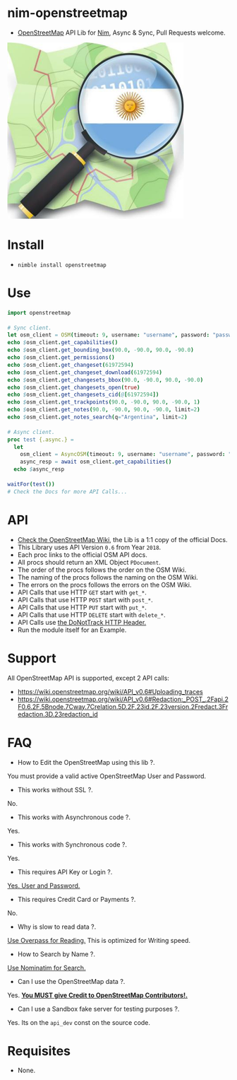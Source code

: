 # nim-openstreetmap

- [OpenStreetMap](https://openstreetmap.org) API Lib for [Nim](https://nim-lang.org), Async & Sync, Pull Requests welcome.

![OpenStreetMap](https://raw.githubusercontent.com/juancarlospaco/nim-overpass/master/osm.jpg "OpenStreetMap")


# Install

- `nimble install openstreetmap`


# Use

```nim
import openstreetmap

# Sync client.
let osm_client = OSM(timeout: 9, username: "username", password: "password")
echo $osm_client.get_capabilities()
echo $osm_client.get_bounding_box(90.0, -90.0, 90.0, -90.0)
echo $osm_client.get_permissions()
echo $osm_client.get_changeset(61972594)
echo $osm_client.get_changeset_download(61972594)
echo $osm_client.get_changesets_bbox(90.0, -90.0, 90.0, -90.0)
echo $osm_client.get_changesets_open(true)
echo $osm_client.get_changesets_cid(@[61972594])
echo $osm_client.get_trackpoints(90.0, -90.0, 90.0, -90.0, 1)
echo $osm_client.get_notes(90.0, -90.0, 90.0, -90.0, limit=2)
echo $osm_client.get_notes_search(q="Argentina", limit=2)

# Async client.
proc test {.async.} =
  let
    osm_client = AsyncOSM(timeout: 9, username: "username", password: "password")
    async_resp = await osm_client.get_capabilities()
  echo $async_resp

waitFor(test())
# Check the Docs for more API Calls...
```


# API

- [Check the OpenStreetMap Wiki](https://wiki.openstreetmap.org/wiki/API_v0.6), the Lib is a 1:1 copy of the official Docs.
- This Library uses API Version `0.6` from Year `2018`.
- Each proc links to the official OSM API docs.
- All procs should return an XML Object `PDocument`.
- The order of the procs follows the order on the OSM Wiki.
- The naming of the procs follows the naming on the OSM Wiki.
- The errors on the procs follows the errors on the OSM Wiki.
- API Calls that use HTTP `GET` start with `get_*`.
- API Calls that use HTTP `POST` start with `post_*`.
- API Calls that use HTTP `PUT` start with `put_*`.
- API Calls that use HTTP `DELETE` start with `delete_*`.
- API Calls use [the DoNotTrack HTTP Header.](https://en.wikipedia.org/wiki/Do_Not_Track)
- Run the module itself for an Example.


# Support

All OpenStreetMap API is supported, except 2 API calls:

- https://wiki.openstreetmap.org/wiki/API_v0.6#Uploading_traces
- https://wiki.openstreetmap.org/wiki/API_v0.6#Redaction:_POST_.2Fapi.2F0.6.2F.5Bnode.7Cway.7Crelation.5D.2F.23id.2F.23version.2Fredact.3Fredaction.3D.23redaction_id


# FAQ

- How to Edit the OpenStreetMap using this lib ?.

You must provide a valid active OpenStreetMap User and Password.

- This works without SSL ?.

No.

- This works with Asynchronous code ?.

Yes.

- This works with Synchronous code ?.

Yes.

- This requires API Key or Login ?.

[Yes. User and Password.](https://www.openstreetmap.org/user/new)

- This requires Credit Card or Payments ?.

No.

- Why is slow to read data ?.

[Use Overpass for Reading.](https://github.com/juancarlospaco/nim-overpass#nim-overpass) This is optimized for Writing speed.

- How to Search by Name ?.

[Use Nominatim for Search.](https://github.com/juancarlospaco/nim-nominatim#nim-nominatim)

- Can I use the OpenStreetMap data ?.

Yes. [**You MUST give Credit to OpenStreetMap Contributors!.**](https://wiki.openstreetmap.org/wiki/Legal_FAQ#3a._I_would_like_to_use_OpenStreetMap_maps._How_should_I_credit_you.3F)

- Can I use a Sandbox fake server for testing purposes ?.

Yes. Its on the `api_dev` const on the source code.


# Requisites

- None.
